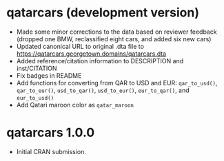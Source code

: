 # qatarcars (development version)

- Made some minor corrections to the data based on reviewer feedback (dropped one BMW, reclassified eight cars, and added six new cars)
- Updated canonical URL to original .dta file to <https://qatarcars.georgetown.domains/qatarcars.dta>
- Added reference/citation information to DESCRIPTION and inst/CITATION
- Fix badges in README
- Add functions for converting from QAR to USD and EUR: `qar_to_usd()`, `qar_to_eur()`, `usd_to_qar()`, `usd_to_eur()`, `eur_to_qar()`, and `eur_to_usd()`
- Add Qatari maroon color as `qatar_maroon`

# qatarcars 1.0.0

- Initial CRAN submission.
